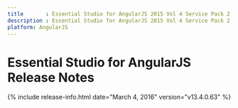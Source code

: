 ```yaml
---
title       : Essential Studio for AngularJS 2015 Vol 4 Service Pack 2 Release Notes
description : Essential Studio for AngularJS 2015 Vol 4 Service Pack 2 Release Notes
platform: AngularJS
---
```


# Essential Studio for AngularJS Release Notes

{% include release-info.html date="March 4, 2016" version="v13.4.0.63" %} 





